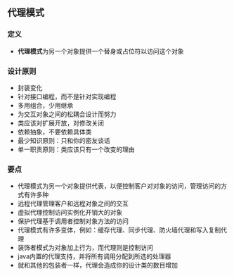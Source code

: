 ## 代理模式

### 定义

- **代理模式**为另一个对象提供一个替身或占位符以访问这个对象

### 设计原则

- 封装变化
- 针对接口编程，而不是针对实现编程
- 多用组合，少用继承
- 为交互对象之间的松耦合设计而努力
- 类应该对扩展开放，对修改关闭
- 依赖抽象，不要依赖具体类
- 最少知识原则：只和你的密友谈话
- 单一职责原则：类应该只有一个改变的理由

### 要点

- 代理模式为另一个对象提供代表，以便控制客户对对象的访问，管理访问的方式有许多种
- 远程代理管理客户和远程对象之间的交互
- 虚拟代理控制访问实例化开销大的对象
- 保护代理基于调用者控制对象方法的访问
- 代理模式有许多变体，例如：缓存代理、同步代理、防火墙代理和写入复制代理
- 装饰者模式为对象加上行为，而代理则是控制访问
- java内置的代理支持，并将所有调用分配到所选的处理器
- 就和其他的包装者一样，代理会造成你的设计类的数目增加
